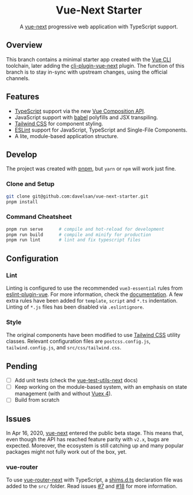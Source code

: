 <h1 align=center>Vue-Next Starter</h1>

<p align=center>A <a href="https://github.com/vuejs/vue-next">vue-next</a> progressive web application with TypeScript support.</p>

## Overview

This branch contains a minimal starter app created with the [Vue CLI](https://cli.vuejs.org/) toolchain, later adding the [cli-plugin-vue-next](https://github.com/vuejs/vue-cli-plugin-vue-next) plugin. The function of this branch is to stay in-sync with upstream changes, using the official channels.

## Features

- [TypeScript](https://www.typescriptlang.org/) support via the new [Vue Composition API](https://composition-api.vuejs.org/).
- JavaScript support with [babel]() polyfills and JSX transpiling.
- [Tailwind CSS](https://tailwindcss.com/) for component styling.
- [ESLint](https://eslint.org/) support for JavaScript, TypeScript and Single-File Components.
- A lite, module-based application structure.

## Develop

The project was created with [pnpm](https://pnpm.js.org/), but `yarn` or `npm` will work just fine.

### Clone and Setup

```sh
git clone git@github.com:davelsan/vue-next-starter.git
pnpm install
```

### Command Cheatsheet

```sh
pnpm run serve      # compile and hot-reload for development
pnpm run build      # compile and minify for production
pnpm run lint       # lint and fix typescript files
```

## Configuration

### Lint

Linting is configured to use the recommended `vue3-essential` rules from [eslint-plugin-vue](https://github.com/vuejs/eslint-plugin-vue). For more information, check the [documentation](https://eslint.vuejs.org/rules/). A few extra rules have been added for `template`, `script`  and `*.ts` indentation. Linting of `*.js` files has been disabled via `.eslintignore`.

### Style

The original components have been modified to use [Tailwind CSS](https://tailwindcss.com/) utility classes. Relevant configuration files are `postcss.config.js`, `tailwind.config.js`, and `src/css/tailwind.css`.

## Pending

- [ ] Add unit tests (check the [vue-test-utils-next](https://github.com/vuejs/vue-test-utils-next?ref=madewithvuejs.com) docs)
- [ ] Keep working on the module-based system, with an emphasis on state management (with and without [Vuex 4](https://github.com/vuejs/vuex/tree/4.0)).
- [ ] Build from scratch

## Issues

In Apr 16, 2020, [vue-next](https://github.com/vuejs/vue-next) entered the public beta stage. This means that, even though the API has reached feature parity with `v2.x`, bugs are expected. Moreover, the ecosystem is still catching up and many popular packages might not fully work out of the box, yet.


### vue-router

To use [vue-router-next](https://github.com/vuejs/vue-router-next) with TypeScript, a [shims.d.ts](https://github.com/vuejs/vue-router-next/blob/master/playground/shim.d.ts) declaration file was added to the `src/` folder. Read issues [#7](https://github.com/vuejs/vue-cli-plugin-vue-next/issues/7) and [#18](https://github.com/vuejs/vue-cli-plugin-vue-next/issues/18) for more information.
